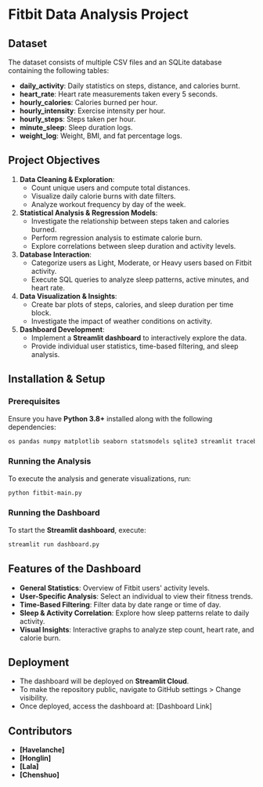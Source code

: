 # Fitbit Data Analysis Project

## Dataset
The dataset consists of multiple CSV files and an SQLite database containing the following tables:
- **daily_activity**: Daily statistics on steps, distance, and calories burnt.
- **heart_rate**: Heart rate measurements taken every 5 seconds.
- **hourly_calories**: Calories burned per hour.
- **hourly_intensity**: Exercise intensity per hour.
- **hourly_steps**: Steps taken per hour.
- **minute_sleep**: Sleep duration logs.
- **weight_log**: Weight, BMI, and fat percentage logs.

## Project Objectives
1. **Data Cleaning & Exploration**:
   - Count unique users and compute total distances.
   - Visualize daily calorie burns with date filters.
   - Analyze workout frequency by day of the week.
2. **Statistical Analysis & Regression Models**:
   - Investigate the relationship between steps taken and calories burned.
   - Perform regression analysis to estimate calorie burn.
   - Explore correlations between sleep duration and activity levels.
3. **Database Interaction**:
   - Categorize users as Light, Moderate, or Heavy users based on Fitbit activity.
   - Execute SQL queries to analyze sleep patterns, active minutes, and heart rate.
4. **Data Visualization & Insights**:
   - Create bar plots of steps, calories, and sleep duration per time block.
   - Investigate the impact of weather conditions on activity.
5. **Dashboard Development**:
   - Implement a **Streamlit dashboard** to interactively explore the data.
   - Provide individual user statistics, time-based filtering, and sleep analysis.

## Installation & Setup
### Prerequisites
Ensure you have **Python 3.8+** installed along with the following dependencies:
```bash
os pandas numpy matplotlib seaborn statsmodels sqlite3 streamlit traceback stats  matplotlib.cm matplotlib.pyplot statsmodels.api shapiro plotly.express statsmodels.formula.api 
```
### Running the Analysis
To execute the analysis and generate visualizations, run:
```bash
python fitbit-main.py
```
### Running the Dashboard
To start the **Streamlit dashboard**, execute:
```bash
streamlit run dashboard.py
```

## Features of the Dashboard
- **General Statistics**: Overview of Fitbit users' activity levels.
- **User-Specific Analysis**: Select an individual to view their fitness trends.
- **Time-Based Filtering**: Filter data by date range or time of day.
- **Sleep & Activity Correlation**: Explore how sleep patterns relate to daily activity.
- **Visual Insights**: Interactive graphs to analyze step count, heart rate, and calorie burn.


## Deployment
- The dashboard will be deployed on **Streamlit Cloud**.
- To make the repository public, navigate to GitHub settings > Change visibility.
- Once deployed, access the dashboard at: [Dashboard Link]


## Contributors

- **[Havelanche]**
- **[Honglin]**
- **[Lala]**
- **[Chenshuo]**

